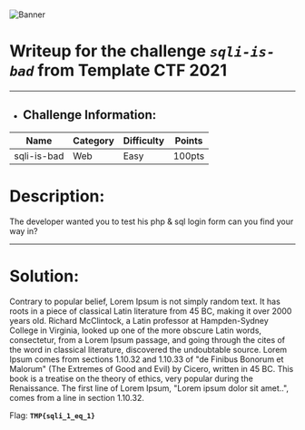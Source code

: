 <!-- Banner is optional -->
   <br> ![Banner](https://media.giphy.com/media/rgvhPWhCzT2DEeKmkO/giphy.gif?cid=790b76117afae56240a0a968b60c6eebe6cd664672a6c895&rid=giphy.gif&ct=g)
   
# Writeup for the challenge **_`sqli-is-bad`_** from Template CTF 2021
----

- ## Challenge Information:

| Name        | Category | Difficulty | Points |
|-------------|----------|------------|--------|
| sqli-is-bad | Web      | Easy       | 100pts |
<!-- The author is optional -->
<!--| Author:         | **`0xRar`**-->

# Description: 
The developer wanted you to test his php & sql login form can you find your way in?

----

# Solution:
Contrary to popular belief, Lorem Ipsum is not simply random text. It has roots in a piece of classical Latin literature from 45 BC, making it over 2000 years old. Richard McClintock, a Latin professor at Hampden-Sydney College in Virginia, looked up one of the more obscure Latin words, consectetur, from a Lorem Ipsum passage, and going through the cites of the word in classical literature, discovered the undoubtable source. Lorem Ipsum comes from sections 1.10.32 and 1.10.33 of "de Finibus Bonorum et Malorum" (The Extremes of Good and Evil) by Cicero, written in 45 BC. This book is a treatise on the theory of ethics, very popular during the Renaissance. The first line of Lorem Ipsum, "Lorem ipsum dolor sit amet..", comes from a line in section 1.10.32.

Flag: **`TMP{sqli_1_eq_1}`** 
